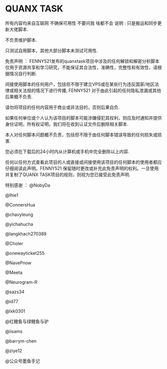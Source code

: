 # QUANX TASK
所有内容均来自互联网 不确保可用性
不要问我 啥都不会
说明 :
只是搬运和同步更新大佬脚本.

不负责维护脚本.

只测试自用脚本，其他大部分脚本未测试可用性.

免责声明 ：
FENNY521发布的quanxtask项目中涉及的任何解锁和解密分析脚本仅用于资源共享和学习研究，不能保证其合法性，准确性，完整性和有效性，请根据情况自行判断.

间接使用脚本的任何用户，包括但不限于建立VPS或在某些行为违反国家/地区法律或相关法规的情况下进行传播, FENNY521 对于由此引起的任何隐私泄漏或其他后果概不负责.

请勿将项目的任何内容用于商业或非法目的，否则后果自负.

如果任何单位或个人认为该项目的脚本可能涉嫌侵犯其权利，则应及时通知并提供身份证明，所有权证明，我们将在收到认证文件后删除相关脚本.

本人对任何脚本问题概不负责，包括但不限于由任何脚本错误导致的任何损失或损害.

您必须在下载后的24小时内从计算机或手机中完全删除以上内容.

任何以任何方式查看此项目的人或直接或间接使用该项目的任何脚本的使用者都应仔细阅读此声明。FENNY521 保留随时更改或补充此免责声明的权利。一旦使用并复制了QUANX TASK项目的规则，则视为您已接受此免责声明.

特别感谢 ：
@NobyDa

@lhie1

@ConnersHua

@chavyleung

@yichahucha

@langkhach270389

@Choler

@onewayticket255

@NavePnow

@Meeta

@Neurogram-R

@sazs34

@id77

@lxk0301

@红鲤鱼与绿鲤鱼与驴

@iisams

@barrym-chen

@ziye12

@公众号墨鱼手记
